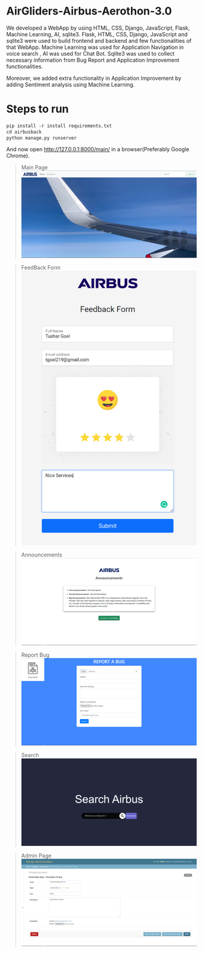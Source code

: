# AirGliders-Airbus-Aerothon-3.0

We developed a WebApp by using HTML, CSS, Django, JavaScript, Flask, Machine Learning, AI, sqlite3. Flask, HTML, CSS, Django, JavaScript and sqlite3 were used to build frontend and backend and few functionalities of that WebApp. Machine Learning was used for Application Navigation in voice search , AI was used for Chat Bot. Sqlite3 was used to collect necessary information from Bug Report and Application Improvement functionalities.

Moreover, we added extra functionality in Application Improvement by adding Sentiment analysis using Machine Learning.

# Steps to run

```
pip install -r install requirements.txt
cd airbusback
python manage.py runserver
```

And now open http://127.0.0.1:8000/main/ in a browser(Preferably Google Chrome).

> Main Page
![Main Page](./airbusback/../screenshots/Screenshot%202021-05-22%20103346.png)

> FeedBack Form
![FeedBack Form](./screenshots/Screenshot%202021-05-21.jpeg)

> Announcements
![Announcements](./screenshots/Screenshot%202021-05-22%20103411.png)

> Report Bug
![Report Bug](./screenshots/Screenshot%202021-05-22%20103311.png)

> Search
![Search](./screenshots/Screenshot%202021-05-22%20103434.png)

> Admin Page
![Admin Page](./screenshots/Screenshot%202021-05-22%20110727.png)